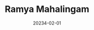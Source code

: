 ---
title: "Ramya Mahalingam"
date: 20234-02-01

image: "https://rbcdsai.iitm.ac.in/images/people/RAMYA-M.webp"

designation : "Executive Secretary"
affiliation: CeRAI, IIT Madras

type: staff
draft: false
---